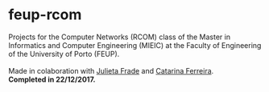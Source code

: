 # feup-rcom
Projects for the Computer Networks (RCOM) class of the Master in Informatics and Computer Engineering (MIEIC) at the Faculty of Engineering of the University of Porto (FEUP).
<br><br>
Made in colaboration with [Julieta Frade](https://github.com/julietafrade97) and [Catarina Ferreira](https://github.com/LivingCat).<br>
**Completed in 22/12/2017.**
